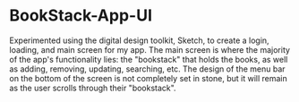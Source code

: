 # BookStack-App-UI

Experimented using the digital design toolkit, Sketch, to create a login, loading, and main screen for my app. 
The main screen is where the majority of the app's functionality lies: the "bookstack" that holds the books, as well as adding, 
removing, updating, searching, etc. The design of the menu bar on the bottom of the screen is not completely set in stone, but
it will remain as the user scrolls through their "bookstack".

